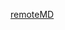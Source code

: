 [remoteMD](https://raw.githubusercontent.com/zk4/x-engine-module-bluetooth/master/README.md?token=AAHTKQR3MB2FAWDNWYNV7SS7D2CXS)
